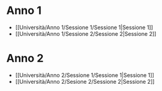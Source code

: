 # Anno 1
- [[Università/Anno 1/Sessione 1/Sessione 1|Sessione 1]]
- [[Università/Anno 1/Sessione 2/Sessione 2|Sessione 2]]
# Anno 2
- [[Università/Anno 2/Sessione 1/Sessione 1|Sessione 1]]
- [[Università/Anno 2/Sesione 2/Sessione 2|Sessione 2]]



